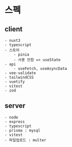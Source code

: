 # 스펙
## client
    - nuxt3
    - typescript
    - 스토어
        - pinia
        - 사용 안함 => useState
    - api
        - useFetch, useAsyncData
    - vee-validate
    - tailwindCSS
    - vuetify
    - vitest
    - zod
## server
    - node
    - express
    - typescript 
    - prisma : mysql
    - vitest
    - 파일업로드 : multer